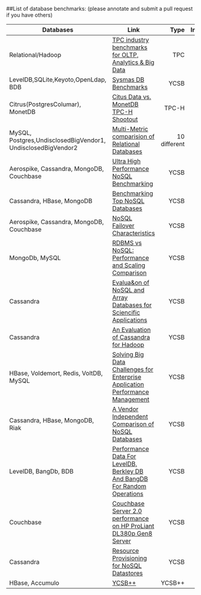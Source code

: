 ##List of database benchmarks:
(please annotate and submit a pull request if you have others)

| Databases | Link | Type | Independent | Date |
| -------------     | ------ | ---------:| -----------:| ---- |
|Relational/Hadoop|[TPC industry benchmarks for OLTP, Analytics & Big Data](http://www.tpc.org/)|TPC|Y|Ongoing|
|LevelDB,SQLite,Keyoto,OpenLdap, BDB|[Sysmas DB Benchmarks](http://symas.com/mdb/microbench/)|YCSB |N|2014|
|Citrus(PostgresColumar), MonetDB|[Citus Data vs. MonetDB TPC-H Shootout](https://www.monetdb.org/content/citusdb-postgresql-column-store-vs-monetdb-tpc-h-shootout)|TPC-H |N|2014|
|MySQL, Postgres,UndisclosedBigVendor1, UndisclosedBigVendor2|[Multi-Metric comparision of Relational Databases](http://oltpbenchmark.com/wiki/index.php?title=Experiments)|10 different |Y|2014|
| Aerospike, Cassandra, MongoDB, Couchbase |[Ultra High Performance NoSQL Benchmarking](http://www.benstopford.com/wp-content/uploads/2014/03/Ultra-High-Performance-NoSQL-Benchmarking.pdf)|YCSB|N|2013|
| Cassandra, HBase, MongoDB|[Benchmarking Top NoSQL Databases](https://www.datastax.com/wp-content/uploads/2013/02/WP-Benchmarking-Top-NoSQL-Databases.pdf)|YCSB|N|2013|
|Aerospike, Cassandra, MongoDB, Couchbase | [NoSQL Failover Characteristics](http://www.benstopford.com/wp-content/uploads/2014/03/NoSQL-Failover.pdf)      |   YCSB |N | 2013|
|MongoDb, MySQL|[RDBMS vs NoSQL: Performance and Scaling Comparison](http://www.epcc.ed.ac.uk/sites/default/files/Dissertations/2012-2013/RDBMS%20vs%20NoSQL%20-%20Performance%20and%20Scaling%20Comparison.pdf)|YCSB |Y|2013
|Cassandra|[Evalua&on	of NoSQL and	Array Databases	for	Sciencific Applications](http://datasys.cs.iit.edu/events/DataCloud2013/Lavanya_NoSQL.pdf)|YCSB |Y|2013|
|Cassandra|[An Evaluation of Cassandra for Hadoop](http://www.cs.binghamton.edu/~mgovinda/papers/dede-ieee-cloud-13.pdf)|YCSB |Y|2013|
| HBase, Voldemort, Redis, VoltDB, MySQL | [Solving Big Data Challenges for Enterprise Application Performance Management](http://vldb.org/pvldb/vol5/p1724_tilmannrabl_vldb2012.pdf)      |    YCSB |Y | 2012|
|Cassandra, HBase, MongoDB, Riak| [A Vendor Independent Comparison of NoSQL Databases](https://s3-eu-west-1.amazonaws.com/benstopford/nosql-comp.pdf)|YCSB|Y|2012|
|LevelDB, BangDb, BDB|[Performance Data For LevelDB, Berkley DB And BangDB For Random Operations](http://highscalability.com/blog/2012/11/29/performance-data-for-leveldb-berkley-db-and-bangdb-for-rando.html)|YCSB |N|2012|
|Couchbase|[Couchbase Server 2.0 performance on HP ProLiant DL380p Gen8 Server](http://h20195.www2.hp.com/V2/GetPDF.aspx%2F4AA4-6203ENW.pdf)|YCSB |N|2012|
|Cassandra|[Resource Provisioning for NoSQL Datastores](http://www.globule.org/publi/RPND_master2011.pdf)|YCSB|Y|2011|
|HBase, Accumulo|[YCSB++](http://www.pdl.cmu.edu/PDL-FTP/Storage/socc2011.pdf)|YCSB++ |Y|2011|
